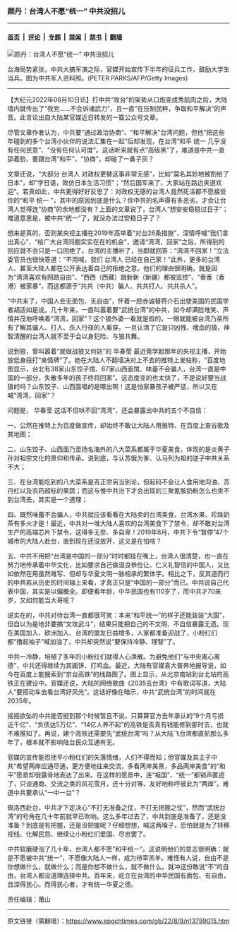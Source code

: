 ### 颜丹：台湾人不愿“统一” 中共没招儿

---

#### [首页](../../../..?n13799015) &nbsp;|&nbsp; [评论](../../../../../epoch-comment?n13799015) &nbsp;|&nbsp; [专题](../../../../../epoch-special?n13799015) &nbsp;|&nbsp; [禁闻](../../../../../epoch-news?n13799015) &nbsp;|&nbsp; [禁书](../../../../../books?n13799015) &nbsp;|&nbsp; [翻墙](https://github.com/gfw-breaker/nogfw/blob/master/README.md?n13799015)


<div><img alt="颜丹：台湾人不愿“统一” 中共没招儿" class="attachment-djy_600_400 size-djy_600_400 wp-post-image" src="https://i.epochtimes.com/assets/uploads/2022/08/id13799020-GettyImages-89367698-600x400.jpg"/>
<div class="caption">
 <p>
  台海局势紧张，中共大搞军演之际，官媒开始宣传下半年的征兵工作，鼓励大学生当兵。图为中共军人资料照。(PETER PARKS/AFP/Getty Images)
 </p>
</div></div><hr/><div class="post_content" id="artbody" itemprop="articleBody">
 <!-- article content begin -->
 <p>
  【大纪元2022年08月10日讯】打中共“攻台”的架势从口炮变成秀肌肉之后，大陆墙内就传出了“我党……不会诉诸武力”，且一直“在压制民粹，争取和平解决”的声音。此言论出自大陆某官媒近日转发的一篇公众号文章。
 </p>
 <p>
  尽管文章作者认为，中共要“通过政治协商”、“和平解决”台湾问题，但他“把这些年碰到的多个台湾小伙伴的说法汇集在一起”后却发现，在台湾“和平
  <ok href="https://www.epochtimes.com/gb/tag/%E7%BB%9F%E4%B8%80.html">
   统一
  </ok>
  几乎没有任何民意”、“没有任何认可度”。这话听来就有点“高级黑”了，难道是中共一直舔着脸、要跟台湾“和平”、“协商”，却碰了一鼻子灰？
 </p>
 <p>
  文章还说，“大部分
  <ok href="https://www.epochtimes.com/gb/tag/%E5%8F%B0%E6%B9%BE%E4%BA%BA.html">
   台湾人
  </ok>
  对政权更替这事非常无感”，比如“莫名其妙地被割给了日本”，却“学日语，效仿日本生活习惯”；“然后国军来了，大家站在路边夹道欢迎”。若真如此，中共更得好好反思了：对政权无感的台湾人竟然死活都不愿接受你的“和平
  <ok href="https://www.epochtimes.com/gb/tag/%E7%BB%9F%E4%B8%80.html">
   统一
  </ok>
  ”，其中的原因到底是什么？你中共的名声得有多恶劣，才会让台湾人觉得连“协商”的余地都没有？上面的文章说了，台湾人“想安安稳稳过日子”；难道意思是，被中共“统一”了，就没办法过安稳日子了？
 </p>
 <p>
  想来是真的，否则某央视主播在2019年高举着“对台26条措施”，深情呼喊“我们拿出真心”、“给广大台湾同胞实实在在的机会”，邀请“湾湾，回家”之后，所得到的回应就不会只是一口回绝了。台湾的主播听了，当即就回答：“湾湾不回家！”立法委官员也很快答道：“不用喊，我们
  <ok href="https://www.epochtimes.com/gb/tag/%E5%8F%B0%E6%B9%BE%E4%BA%BA.html">
   台湾人
  </ok>
  已经在自己家！”此外，更多的台湾人、甚至大陆人都在公开表达着自己的拒绝之意。他们的理由很明确，就是因为“湾湾喜欢有网路自由”、“西西（西藏）跟新新（新疆）都被监控”、“香香（香港）被家暴”，而这都源于“共共（中共）骗人、共共打人、共共杀人”。
 </p>
 <p>
  “中共来了，中国人会无面包、无自由”，怀着一腔赤诚替蒋介石出使美国的民国学者胡适如是说。几十年来，一直叫嚣着要“武统台湾”的中共，如今却满脸堆笑、声情并茂地呼唤着“湾湾，回家”？这个狼外婆一看就是假的，一眼就能被台湾乃至所有了解其骗人、打人、杀人行径的人看穿。一旦认清了它是只凶残、嗜血的狼，神智清醒的台湾人就不至于会以身犯险、与狼共舞。
 </p>
 <p>
  说到狼，曾叫嚣着“就做战狼又何妨”的
  <ok href="https://www.epochtimes.com/gb/tag/%E5%8D%8E%E6%98%A5%E8%8E%B9.html">
   华春莹
  </ok>
  最近竟学起那年的央视主播，开始放低身段打“亲情牌”了。她在大陆人不翻墙决对上不去的推特上发帖称，“百度地图显示，台北有38家山东饺子馆、67家山西面馆、味蕾不会骗人，台湾一直是中国的一部分，失散多年的孩子终将回家”。这态度变的也太快了，不是说好要当战狼的吗？山东饺子、山西面唱的是哪出啊！这是怕家暴孩子被严惩，所以又在喊“湾湾，回家”？
 </p>
 <p>
  问题是，
  <ok href="https://www.epochtimes.com/gb/tag/%E5%8D%8E%E6%98%A5%E8%8E%B9.html">
   华春莹
  </ok>
  这话不但哄不回“湾湾”，还会暴露出中共的五个不自信：
 </p>
 <p>
  一、公然在推特上为百度做宣传，却始终不敢让大陆人用推特、在百度上查谷歌及其地图；
 </p>
 <p>
  二、山东饺子、山西面乃至扬名海外的八大菜系都属于华夏美食，体现的是炎黄子孙对祖宗文化的景仰和传承。说到底，与认苏俄为爹、认马列为祖的逆子中共关系不大；
 </p>
 <p>
  三、在台湾能吃到的八大菜系是否正宗另当别论，但起码不会让人食用地沟油、苏丹红以及农药超标的果蔬；而这与惟中共治下才会出现的三聚氰胺奶粉怎么也卖不到台湾去，其实是一个道理；
 </p>
 <p>
  四、既然味蕾不会骗人，中共就应该看看在大陆卖的台湾美食、台湾水果、珍珠奶茶有多火才是！最近，中共对一堆大陆人喜欢的台湾美食下了禁令，却不敢对台湾生产的高端芯片下禁令，这得多无奈、多自卑！2019年8月，中共下令“暂停”47个城市的大陆人赴台，直到现在还没放开，这又是在怕啥？
 </p>
 <p>
  五、中共不用把“台湾是中国的一部分”时时都挂在嘴上，台湾人很清楚，也一直在努力地传承着中华文化，比如要求自己做温良恭俭让、仁义礼智信的中国人，又比如依然在用虽然难写、但却与华夏文明一脉相承的繁体字。相比之下，反其道而行的中共若从历史的时间轴上来看，才真正只是“中国的一部分”而已。中共说自己代表中国，其实是以偏概全。即便看年龄，中华民国也有110岁了，而中共才70来岁，又如何能当大哥呢？
 </p>
 <p>
  说实在的，中共对待台湾一直都很可笑：本来“和平统一”的样子还能装装“大国”，但自以为是地非要搞“文攻武斗”，结果只能把自己的不文明、不自信暴露无遗。现在美国加入、欧洲加入、台湾的盟友日益增多，人家都准备迎战了，小粉红们都“撸起袖子”喊加油了，中共却突然说“要保持冷静、理智”了。
 </p>
 <p>
  中共一冷静，培植了多年的小粉红们就得人心涣散。为避免他们“与中央离心离德”，中共还得继续为其画饼、打鸡血。最近，大陆有官媒喜大普奔地报导说，如今在百度上能搜索到“京台高铁”的线路图了。图上显示，从北京南站到台北站的高铁正在建设中。官媒还说，大陆的网络歌曲《2035去台湾》中有歌词写道，大陆人“要搭动车去看台湾好风光”。这话好像在暗示，中共“武统台湾”的时间就在2035年。
 </p>
 <p>
  摇摇欲坠的中共能否挺到那个时候暂且不说，只算算官方去年承认的“9个月亏损近千亿”、“负债达5万亿”、“14亿人养不起”的高铁是否真有钱能修到那时去，也就不难推知了。再说，建个高铁还需要先“武统台湾”吗？从大陆飞台湾都直航那么多年了，根本就不影响陆台民众互通有无。
 </p>
 <p>
  官媒的宣传能否抚平小粉红们的失落情绪，人们不得而知；但官媒及其主子中共“希望两岸应通尽通，更方便地往来交流，多看两岸美景，多品两岸美食”的“和平”愿景却很露骨地表达了出来。在这样的愿景中，连“祖国”、“统一”都销声匿迹了，只谈通商、交流之类的风花雪月，还十分对等、友好地称呼彼此为“两岸”。难道中共要承认“一中一台”？
 </p>
 <p>
  佩洛西赴台，中共才下定决心“不打无准备之仗，不打无把握之仗”，然而“武统台湾”的号角在几十年前就早已吹响。这么多年过去了，中共到底是准备了，还是没准备？到底是有把握，还是没把握呢？仔细想想，喊这两嗓子，恐怕就是为了转移视线、化解民怨、继续让小粉红们爱国、尽忠罢了。
 </p>
 <p>
  中共软磨硬泡了几十年，台湾人都不愿“和平统一”。这说明他们的意志很明确：就是不愿被中共“统一”，不愿像大陆人一样，成为待宰羔羊。难怪有人说，自由不是你想做什么，就做什么；而是你想不做什么，就不做什么。就冲这份敢说“不”的自由，台湾人都没道理选择中共。百年来，屹立在台湾的中华民国有面包、有自由，且深得民心。而得民心者，才有统一华夏之德。
 </p>
 <p>
  责任编辑：莆山
 </p>
 <!-- article content end -->
 <div id="below_article_ad">
 </div>
</div>


---

原文链接（需翻墙）：https://www.epochtimes.com/gb/22/8/9/n13799015.htm